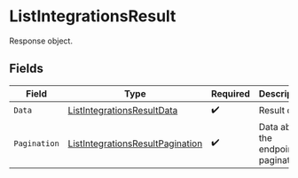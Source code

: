 # ListIntegrationsResult

Response object.


## Fields

| Field                                                                                       | Type                                                                                        | Required                                                                                    | Description                                                                                 |
| ------------------------------------------------------------------------------------------- | ------------------------------------------------------------------------------------------- | ------------------------------------------------------------------------------------------- | ------------------------------------------------------------------------------------------- |
| `Data`                                                                                      | [ListIntegrationsResultData](../../models/shared/listintegrationsresultdata.md)             | :heavy_check_mark:                                                                          | Result data.                                                                                |
| `Pagination`                                                                                | [ListIntegrationsResultPagination](../../models/shared/listintegrationsresultpagination.md) | :heavy_check_mark:                                                                          | Data about the endpoint pagination.                                                         |